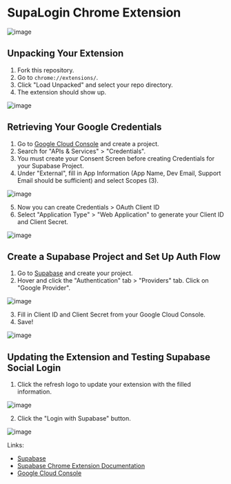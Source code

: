 # SupaLogin Chrome Extension
![image](https://github.com/OrangeDev2/SupaLogin-Chrome-Extension/assets/47803678/4762b2d1-53b6-4d98-90c3-8d4c42c6b72b)

## Unpacking Your Extension
1. Fork this repository.
2. Go to `chrome://extensions/`.
3. Click "Load Unpacked" and select your repo directory.
4. The extension should show up.
   
![image](https://github.com/OrangeDev2/SupaLogin-Chrome-Extension/assets/47803678/ac4bbbf4-698c-46df-8e73-6ca5d4b63632)

## Retrieving Your Google Credentials
1. Go to [Google Cloud Console](https://console.cloud.google.com/) and create a project.
2. Search for "APIs & Services" > "Credentials".
3. You must create your Consent Screen before creating Credentials for your Supabase Project.
4. Under "External", fill in App Information (App Name, Dev Email, Support Email should be sufficient) and select Scopes (3).

![image](https://github.com/OrangeDev2/SupaLogin-Chrome-Extension/assets/47803678/1bd278bd-6116-4873-a5eb-db3c0839ca6a)

5. Now you can create Credentials > OAuth Client ID
6. Select "Application Type" > "Web Application" to generate your Client ID and Client Secret.
    
![image](https://github.com/OrangeDev2/SupaLogin-Chrome-Extension/assets/47803678/8a35750b-e460-443f-b510-c753bea13ce8)

## Create a Supabase Project and Set Up Auth Flow
1. Go to [Supabase](https://supabase.com/) and create your project.
2. Hover and click the "Authentication" tab > "Providers" tab. Click on "Google Provider".
   
![image](https://github.com/OrangeDev2/SupaLogin-Chrome-Extension/assets/47803678/baf2aaba-f06e-4e73-93d5-7579fd12c379)

3. Fill in Client ID and Client Secret from your Google Cloud Console.
4. Save!

<!--
## Editing Chrome Extension (Manifest.json, supaLogin.js)
1. In `Manifest.json`, fill in the Authorized Client ID from your Supabase Project (where you filled it in) or Google Cloud Console.
   
![image](https://github.com/OrangeDev2/SupaLogin-Chrome-Extension/assets/47803678/050c852a-6256-4f61-8be4-ae60613a152d)

2. In `supaLogin.js`, fill in the Supabase URL and Anon Key from your Supabase Settings > API.
-->

![image](https://github.com/OrangeDev2/SupaLogin-Chrome-Extension/assets/47803678/b67c5ae6-eaa0-45d9-b96e-62835c61753e)

## Updating the Extension and Testing Supabase Social Login
1. Click the refresh logo to update your extension with the filled information.
   
![image](https://github.com/OrangeDev2/SupaLogin-Chrome-Extension/assets/47803678/ca180aaf-076d-415d-9725-c3c6665a47a2)

2. Click the "Login with Supabase" button.
   
![image](https://github.com/OrangeDev2/SupaLogin-Chrome-Extension/assets/47803678/ac4bbbf4-698c-46df-8e73-6ca5d4b63632)


Links: 
- [Supabase](https://supabase.com/)
- [Supabase Chrome Extension Documentation](https://supabase.com/docs/guides/auth/social-login/auth-google?platform=chrome-extensions)
- [Google Cloud Console](https://console.cloud.google.com/)
